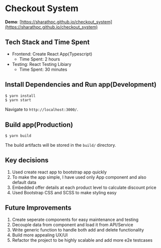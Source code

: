 # Checkout System

**Demo**: [https://sharathpc.github.io/checkout_system](https://sharathpc.github.io/checkout_system)

## Tech Stack and Time Spent
- Frontend: Create React App(Typescript)
  - Time Spent: 2 hours
- Testing: React Testing Libiary
  - Time Spent: 30 minutes 
## Install Dependencies and Run app(Development)

```bash
$ yarn install
$ yarn start
```

 Navigate to `http://localhost:3000/`.

## Build app(Production)

```bash
$ yarn build
```
The build artifacts will be stored in the `build/` directory.


## Key decisions

1. Used create react app to bootstrap app quickly
2. To make the app simple, I have used only App component and also default data
3. Embedded offer details at each product level to calculate discount price
4. Used Bootstrap CSS and SCSS to make styling easy

## Future Improvements

1. Create seperate components for easy maintenance and testing
2. Decouple data from component and load it from API/Service
3. Write generic function to handle both add and delete functionality 
4. Build more appealing UX/UI
5. Refactor the project to be highly scalable and add more e2e testcases